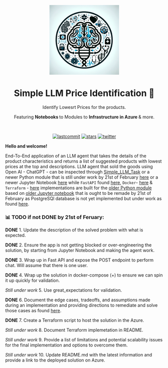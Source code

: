 <p align=center>
  <img height="222px" src="https://github.com/aurimas13/MIT_CS_Application/blob/main/Public/MIT_CS_1.png"/>
</p>
<h1 align="center"> Simple LLM Price Identification 🚀 </h1>
<p align="center"> Identify Lowesrt Prices for the products. </p>
<p align="center"> Featuring <b> Notebooks </b> to Modules to <b> Infrastructure in Azure </b> & more. </p>
<br>
<p align=center>
  <a href="https://img.shields.io/github/last-commit/aurimas13/LLM-Price-Agent"><img alt="lastcommit" src="https://img.shields.io/github/last-commit/aurimas13/LLM-Price-Agent?style=social"/></a>
  <a href="https://img.shields.io/github/stars/aurimas13/LLM-Price-Agent"><img alt="stars" src="https://img.shields.io/github/stars/aurimas13/LLM-Price-Agent?style=social"/></a>
  <!-- <a href="https://img.shields.io/github/forks/aurimas13/MIT_CS_Application"><img alt="twitter" src="https://img.shields.io/github/forks/aurimas13/MIT_CS_Application?style=social"/> -->
  <a href="https://twitter.com/aanausedas"><img alt="twitter" src="https://img.shields.io/twitter/follow/aanausedas?style=social"/></a>

**Hello and welcome!** 

End-To-End application of an LLM agent that takes the details of the product characteristics and returns a list of suggested products with lowest prices at the top and descriptions. LLM agent that sold the goods using Open AI - ChatGPT - can be inspected through [Simple_LLM_Task](https://github.com/aurimas13/LLM-Price-Agent/blob/main/LLM_Goods.py) or a newer Python module that is still under work by 21st of February [here](https://github.com/aurimas13/LLM-Price-Agent/blob/main/LLM_Goods_Final.py) or a newer Jupyter Notebook [here](https://github.com/aurimas13/LLM-Price-Agent/blob/main/notebooks/LLM_Goods_Final.ipynb) while `FastAPI` found [here](https://github.com/aurimas13/LLM-Price-Agent/blob/main/app/main.py), `Docker`- [here](https://github.com/aurimas13/LLM-Price-Agent/blob/main/Dockerfile) & `Terraform` - [here](https://github.com/aurimas13/LLM-Price-Agent/blob/main/Terraform-fastapi/main.tf) implementations are built for the [older Python module](https://github.com/aurimas13/LLM-Price-Agent/blob/main/LLM_Goods.py) based on [older Jupyter notebook](https://github.com/aurimas13/LLM-Price-Agent/blob/main/notebooks/LLM_Goods.ipynb) that is ought to be remade by 21st of February as PostgreSQl database is not yet implemented but under work as found [here](https://github.com/aurimas13/LLM-Price-Agent/tree/main/app).

### 📊 TODO if not DONE by 21st of Feruary:

**DONE** 1. Update the description of the solved problem with what is expected.

**DONE** 2. Ensure the app is not getting blocked or over-engineering the solution, by starting from Jupyter Notebook and making the agent work.

**DONE** 3. Wrap up in Fast API and expose the POST endpoint to perform chat. Will assume that there is one user.

**DONE** 4. Wrap up the solution in docker-compose (+) to ensure we can spin it up quickly for validation. 

*Still under work* 5. Use great_expectations for validation.

**DONE** 6. Document the edge cases, tradeoffs, and assumptions made during an implementation and providing directions to remediate and solve those cases as found [here](https://github.com/aurimas13/LLM-Price-Agent/blob/main/Edges%2C%20Tradeoffs%2C%20Assumptions.md).

**DONE** 7. Create a Terraform script to host the solution in the Azure. 

*Still under work* 8. Document Terraform implemetation in README.

*Still under work* 9. Provide a list of limitations and potential scalability issues for the final implementation and options to overcome them.

*Still under work* 10. Update README.md with the latest information and provide a link to the deployed solution on Azure.